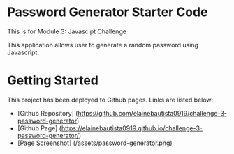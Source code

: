 # Password Generator Starter Code
This is for Module 3: Javascipt Challenge

This application allows user to generate a random password using Javascript.

# Getting Started

This project has been deployed to Github pages. Links are listed below:
* [Github Repository] (https://github.com/elainebautista0919/challenge-3-password-generator)
* [Github Page] (https://elainebautista0919.github.io/challenge-3-password-generator/)
* [Page Screenshot] (/assets/password-generator.png)

